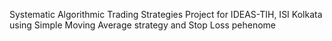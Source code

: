 Systematic Algorithmic Trading Strategies Project for IDEAS-TIH, ISI Kolkata using Simple Moving Average strategy and Stop Loss pehenome
